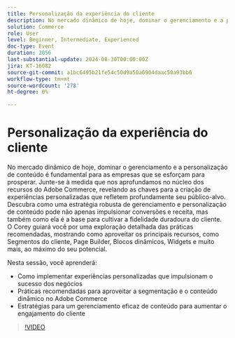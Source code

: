 ```yaml
---
title: Personalização da experiência do cliente
description: No mercado dinâmico de hoje, dominar o gerenciamento e a personalização de conteúdo é fundamental para as empresas que se esforçam para prosperar. Junte-se à medida que nos aprofundamos no núcleo dos recursos do Adobe Commerce, revelando as chaves para a criação de experiências personalizadas que refletem profundamente seu público-alvo. Descubra como uma estratégia robusta de gerenciamento e personalização de conteúdo pode não apenas impulsionar conversões e receita, mas também como ela é a base para cultivar a fidelidade duradoura do cliente. O Corey guiará você por uma exploração detalhada das práticas recomendadas, mostrando como aproveitar os principais recursos, como Segmentos do cliente, Page Builder, Blocos dinâmicos, Widgets e muito mais, ao máximo do seu potencial. Nesta sessão, você aprenderá como implementar experiências personalizadas que impulsionam o sucesso dos negócios Práticas recomendadas para aproveitar a segmentação e o conteúdo dinâmico nas Estratégias do Adobe Commerce para um gerenciamento de conteúdo eficaz para aprimorar o engajamento do cliente
solution: Commerce
role: User
level: Beginner, Intermediate, Experienced
doc-type: Event
duration: 2056
last-substantial-update: 2024-08-30T00:00:00Z
jira: KT-16082
source-git-commit: a1bc6495b21fe54c50d9a50a6904daac50a93bb6
workflow-type: tm+mt
source-wordcount: '278'
ht-degree: 0%

---
```



# Personalização da experiência do cliente

No mercado dinâmico de hoje, dominar o gerenciamento e a personalização de conteúdo é fundamental para as empresas que se esforçam para prosperar. Junte-se à medida que nos aprofundamos no núcleo dos recursos do Adobe Commerce, revelando as chaves para a criação de experiências personalizadas que refletem profundamente seu público-alvo. Descubra como uma estratégia robusta de gerenciamento e personalização de conteúdo pode não apenas impulsionar conversões e receita, mas também como ela é a base para cultivar a fidelidade duradoura do cliente. O Corey guiará você por uma exploração detalhada das práticas recomendadas, mostrando como aproveitar os principais recursos, como Segmentos do cliente, Page Builder, Blocos dinâmicos, Widgets e muito mais, ao máximo do seu potencial.

Nesta sessão, você aprenderá:

* Como implementar experiências personalizadas que impulsionam o sucesso dos negócios
* Práticas recomendadas para aproveitar a segmentação e o conteúdo dinâmico no Adobe Commerce
* Estratégias para um gerenciamento eficaz de conteúdo para aumentar o engajamento do cliente

>[!VIDEO](https://video.tv.adobe.com/v/3456945/?learn=on&captions=por_br)
